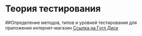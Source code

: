 # Теория тестирования

##Определение методов, типов и уровней тестирования для приложения интернет-магазин
[Ссылка на Гугл Диск](https://docs.google.com/spreadsheets/d/1pCv6HSlVBrJ_q5n0PywlKSZq3buqTk6wp-2r-Wzv07E/edit?usp=sharing)
